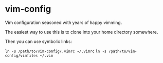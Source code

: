 vim-config
==========

Vim configuration seasoned with years of happy vimming.

The easiest way to use this is to clone into your home directory somewhere.

Then you can use symbolic links:

`ln -s /path/to/vim-config/.vimrc ~/.vimrc`
`ln -s /path/to/vim-config/vimfiles ~/.vim`

